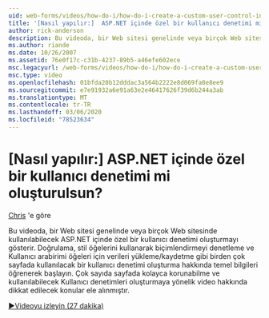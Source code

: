 ```yaml
---
uid: web-forms/videos/how-do-i/how-do-i-create-a-custom-user-control-in-aspnet
title: '[Nasıl yapılır:]  ASP.NET içinde özel bir kullanıcı denetimi mi oluşturulsun? | Microsoft Docs'
author: rick-anderson
description: Bu videoda, bir Web sitesi genelinde veya birçok Web sitesinde kullanılabilecek ASP.NET içinde özel bir kullanıcı denetimi oluşturmayı gösterir. STA...
ms.author: riande
ms.date: 10/26/2007
ms.assetid: 76e0f17c-c31b-4237-89b5-a46efe602ece
msc.legacyurl: /web-forms/videos/how-do-i/how-do-i-create-a-custom-user-control-in-aspnet
msc.type: video
ms.openlocfilehash: 01bfda20b12dddac3a564b2222e8d069fa0e8ee9
ms.sourcegitcommit: e7e91932a6e91a63e2e46417626f39d6b244a3ab
ms.translationtype: MT
ms.contentlocale: tr-TR
ms.lasthandoff: 03/06/2020
ms.locfileid: "78523634"
---
```

# <a name="how-do-i--create-a-custom-user-control-in-aspnet"></a>[Nasıl yapılır:]  ASP.NET içinde özel bir kullanıcı denetimi mi oluşturulsun?

[Chris](https://twitter.com/chrispels) 'e göre

Bu videoda, bir Web sitesi genelinde veya birçok Web sitesinde kullanılabilecek ASP.NET içinde özel bir kullanıcı denetimi oluşturmayı gösterir. Doğrulama, stil öğelerini kullanarak biçimlendirmeyi denetleme ve Kullanıcı arabirimi öğeleri için verileri yükleme/kaydetme gibi birden çok sayfada kullanılacak bir kullanıcı denetimi oluşturma hakkında temel bilgileri öğrenerek başlayın. Çok sayıda sayfada kolayca korunabilme ve kullanılabilecek Kullanıcı denetimleri oluşturmaya yönelik video hakkında dikkat edilecek konular ele alınmıştır.

[&#9654;Videoyu izleyin (27 dakika)](https://channel9.msdn.com/Blogs/ASP-NET-Site-Videos/how-do-i-create-a-custom-user-control-in-aspnet)
